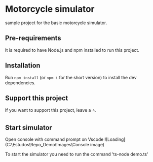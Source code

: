 # Motorcycle simulator

sample project for the basic motorcycle simulator.

## Pre-requirements

It is required to have Node.js and npm installed to run this project.

## Installation

Run `npm install` (or `npm i` for the short version) to install the dev dependencies.

## Support this project

If you want to support this project, leave a ⭐.

## Start simulator

Open console with command prompt on Vscode
![Loading](C:\Estudos\Repo_Demo\Images\Console image)

To start the simulator you need to run the command 'ts-node demo.ts'
